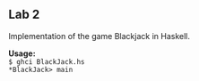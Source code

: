 ## Lab 2

Implementation of the game Blackjack in Haskell.

__Usage:__  
`$ ghci BlackJack.hs`  
`*BlackJack> main`

